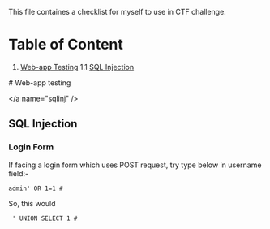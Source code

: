 This file containes a checklist for myself to use in CTF challenge.

# Table of Content
1. [Web-app Testing](#webapp)
1.1 [SQL Injection](##sqlinj)


<a name="webapp" />
# Web-app testing

</a name="sqlinj" />
## SQL Injection

### Login Form 
If facing a login form which uses POST request, try type below in username field:-

```
admin' OR 1=1 #
```

So, this would 


```
 ' UNION SELECT 1 # 
```





